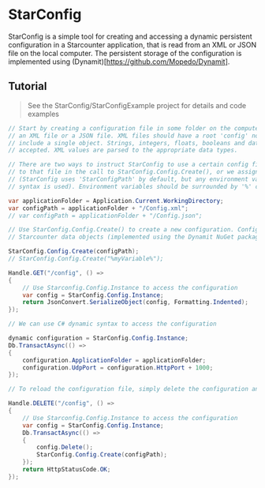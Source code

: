 # StarConfig

StarConfig is a simple tool for creating and accessing a dynamic persistent configuration in a Starcounter application, that is read from an XML or JSON file on the local computer. The persistent storage of the configuration is implemented using (Dynamit)[https://github.com/Mopedo/Dynamit].

## Tutorial

> See the StarConfig/StarConfigExample project for details and code examples

```csharp
// Start by creating a configuration file in some folder on the computer. It can be either 
// an XML file or a JSON file. XML files should have a root 'config' node. JSON files should
// include a single object. Strings, integers, floats, booleans and datetimes (ISO 8601 strings) are
// accepted. XML values are parsed to the appropriate data types.

// There are two ways to instruct StarConfig to use a certain config file, either we assign a path
// to that file in the call to StarConfig.Config.Create(), or we assign it to an environment variable
// (StarConfig uses 'StarConfigPath' by default, but any environment variable can be used if the proper
// syntax is used). Environment variables should be surrounded by '%' characters, for example '%myVariable%'.

var applicationFolder = Application.Current.WorkingDirectory;
var configPath = applicationFolder + "/Config.xml";
// var configPath = applicationFolder + "/Config.json";

// Use StarConfig.Config.Create() to create a new configuration. Configurations are dynamic persistent
// Starcounter data objects (implemented using the Dynamit NuGet package).

StarConfig.Config.Create(configPath);
// StarConfig.Config.Create("%myVariable%");

Handle.GET("/config", () =>
{
    // Use Starconfig.Config.Instance to access the configuration
    var config = StarConfig.Config.Instance;
    return JsonConvert.SerializeObject(config, Formatting.Indented);
});

// We can use C# dynamic syntax to access the configuration

dynamic configuration = StarConfig.Config.Instance;
Db.TransactAsync(() =>
{
    configuration.ApplicationFolder = applicationFolder;
    configuration.UdpPort = configuration.HttpPort + 1000;
});

// To reload the configuration file, simply delete the configuration and create it again

Handle.DELETE("/config", () =>
{
    // Use Starconfig.Config.Instance to access the configuration
    var config = StarConfig.Config.Instance;
    Db.TransactAsync(() =>
    {
        config.Delete();
        StarConfig.Config.Create(configPath);
    });
    return HttpStatusCode.OK;
});
```
